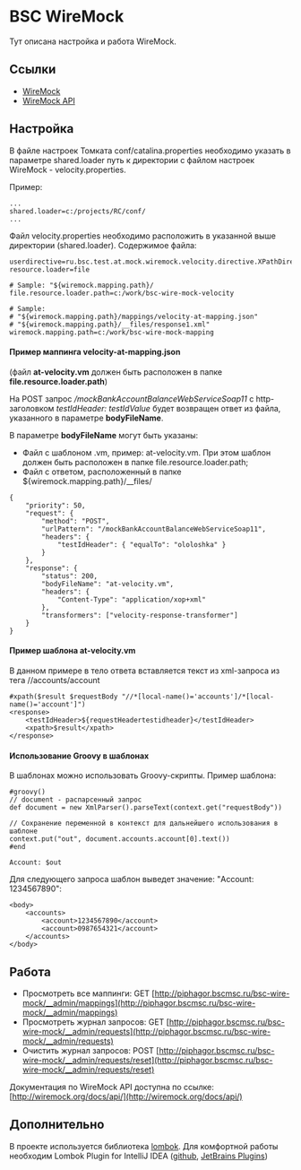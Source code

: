 # BSC WireMock #

Тут описана настройка и работа WireMock.

## Ссылки ##

* [WireMock](http://wiremock.org/)
* [WireMock API](http://wiremock.org/docs/api/)


## Настройка ##

В файле настроек Томката conf/catalina.properties необходимо указать в параметре shared.loader путь к директории с файлом настроек WireMock - velocity.properties.

Пример:

```
...
shared.loader=c:/projects/RC/conf/
...
```

Файл velocity.properties необходимо расположить в указанной выше директории (shared.loader). Содержимое файла:

```
userdirective=ru.bsc.test.at.mock.wiremock.velocity.directive.XPathDirective,ru.bsc.test.at.mock.wiremock.velocity.directive.GroovyDirective
resource.loader=file
 
# Sample: "${wiremock.mapping.path}/
file.resource.loader.path=c:/work/bsc-wire-mock-velocity
 
# Sample:
# "${wiremock.mapping.path}/mappings/velocity-at-mapping.json"
# "${wiremock.mapping.path}/__files/response1.xml"
wiremock.mapping.path=c:/work/bsc-wire-mock-mapping
```


#### Пример маппинга velocity-at-mapping.json ####

(файл **at-velocity.vm** должен быть расположен в папке **file.resource.loader.path**)

На POST запрос */mockBankAccountBalanceWebServiceSoap11* с http-заголовком *testIdHeader: testIdValue* будет возвращен ответ из файла, указанного в параметре **bodyFileName**.
 
В параметре **bodyFileName** могут быть указаны:

* Файл с шаблоном .vm, пример: at-velocity.vm. При этом шаблон должен быть расположен в папке file.resource.loader.path;
* Файл с ответом, расположенный в папке ${wiremock.mapping.path}/__files/

```
{
    "priority": 50,
    "request": {
        "method": "POST",
        "urlPattern": "/mockBankAccountBalanceWebServiceSoap11",
        "headers": {
            "testIdHeader": { "equalTo": "ololoshka" }
        }
    },
    "response": {
        "status": 200,
        "bodyFileName": "at-velocity.vm",
        "headers": {
            "Content-Type": "application/xop+xml"
        },
        "transformers": ["velocity-response-transformer"]
    }
}
```

#### Пример шаблона at-velocity.vm ####

В данном примере в тело ответа вставляется текст из xml-запроса из тега //accounts/account

```
#xpath($result $requestBody "//*[local-name()='accounts']/*[local-name()='account']")
<response>
    <testIdHeader>${requestHeadertestidheader}</testIdHeader>	
    <xpath>$result</xpath>
</response>
```


#### Использование Groovy в шаблонах ####

В шаблонах можно использовать Groovy-скрипты. Пример шаблона:

```
#groovy()
// document - распарсенный запрос
def document = new XmlParser().parseText(context.get("requestBody"))
 
// Сохранение переменной в контекст для дальнейшего использования в шаблоне
context.put("out", document.accounts.account[0].text())
#end
 
Account: $out
```

Для следующего запроса шаблон выведет значение: "Account: 1234567890":

```
<body>
    <accounts>
        <account>1234567890</account>
        <account>0987654321</account>
    </accounts>
</body>
```

## Работа ##

* Просмотреть все маппинги: GET [http://piphagor.bscmsc.ru/bsc-wire-mock/__admin/mappings](http://piphagor.bscmsc.ru/bsc-wire-mock/__admin/mappings)
* Просмотреть журнал запросов: GET [http://piphagor.bscmsc.ru/bsc-wire-mock/__admin/requests](http://piphagor.bscmsc.ru/bsc-wire-mock/__admin/requests)
* Очистить журнал запросов: POST [http://piphagor.bscmsc.ru/bsc-wire-mock/__admin/requests/reset](http://piphagor.bscmsc.ru/bsc-wire-mock/__admin/requests/reset)

Документация по WireMock API доступна по ссылке: [http://wiremock.org/docs/api/](http://wiremock.org/docs/api/) 

## Дополнительно ##
В проекте используется библиотека [lombok](https://projectlombok.org). 
Для комфортной работы необходим Lombok Plugin for IntelliJ IDEA ([github](https://github.com/mplushnikov/lombok-intellij-plugin), [JetBrains Plugins](https://plugins.jetbrains.com/plugin/6317-lombok-plugin))